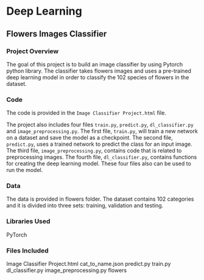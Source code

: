 # Deep Learning
## Flowers Images Classifier 

### Project Overview

The goal of this project is to build an image classifier by using Pytorch python library. The classifier takes flowers images and uses a pre-trained deep learning model in order to classify the 102 species of flowers in the dataset. 

### Code

The code is provided in the `Image Classifier Project.html` file. 

The project also includes four files `train.py`, `predict.py`, `dl_classifier.py` and `image_preprocessing.py`. The first file, `train.py`, will train a new network on a dataset and save the model as a checkpoint. The second file, `predict.py`, uses a trained network to predict the class for an input image. The third file, `image_preprocessing.py`, contains code that is related to preprocessing images. The fourth file, `dl_classifier.py`, contains functions for creating the deep learning model. These four files also can be used to run the model. 


### Data
The data is provided in flowers folder. The dataset contains 102 categories and it is divided into three sets: training, validation and testing. 

### Libraries Used

PyTorch


### Files Included

Image Classifier Project.html
cat_to_name.json
predict.py
train.py
dl_classifier.py
image_preprocessing.py
flowers
